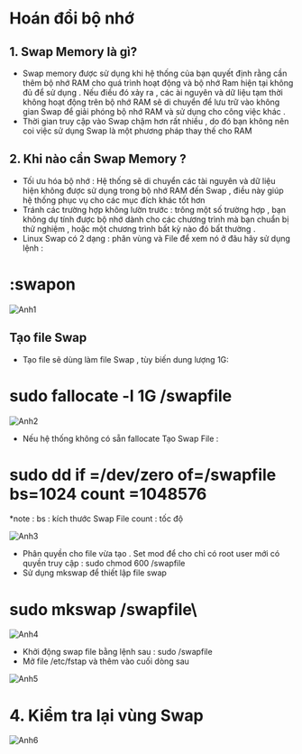 # Hoán đổi bộ nhớ

## 1. Swap Memory là gì?
- Swap memory được sử dụng khi hệ thống của bạn quyết định rằng cần thêm bộ nhớ RAM cho quá trình hoạt động và bộ nhớ Ram hiện tại không đủ để sử dụng . Nếu điều đó xảy ra , các ài nguyên và dữ liệu tạm thời không hoạt động trên bộ nhớ RAM sẽ di chuyển để lưu trữ vào không gian Swap để giải phóng bộ nhớ RAM và sử dụng cho công việc khác .
- Thời gian truy cập vào Swap chậm hơn rất nhiều , do đó bạn không nên coi việc sử dụng Swap là một phương pháp thay thế cho RAM
## 2. Khi nào cần Swap Memory ?
- Tối ưu hóa bộ nhớ : Hệ thống sẽ di chuyển các tài nguyên và dữ liệu hiện không được sử dụng trong bộ nhớ RAM đến Swap , điều này giúp hệ thống phục vụ cho các mục đích khác tốt hơn
- Tránh các trường hợp không lườn trước : trông một số trường hợp , bạn không dự tính được bộ nhớ dành cho các chương trình mà bạn chuẩn bị thử nghiệm , hoặc một chương trình bất kỳ nào đó bất thường .
- Linux Swap có 2 dạng : phân vùng và File để xem nó ở đâu hãy sử dụng lệnh :
 # :swapon

 ![Anh1](https://image.prntscr.com/image/G6UJR1sHShOqED9kqGUg5A.png)

 ## Tạo file Swap
 - Tạo file sẽ dùng làm file Swap , tùy biến dung lượng 1G:
 # sudo fallocate -l 1G /swapfile

![Anh2](https://image.prntscr.com/image/Octlr9aQRBmzKdB7dAvHVw.png)

- Nếu hệ thống không có sẵn fallocate Tạo Swap File :
# sudo dd if =/dev/zero of=/swapfile bs=1024 count =1048576

*note : 
bs : kích thước Swap File
count : tốc độ

![Anh3](https://image.prntscr.com/image/e3X71lduQj2s3q16zuRgBw.png)

- Phân quyền cho file vừa tạo . Set mod để cho chỉ có root user mới có quyền truy cập : sudo chmod 600 /swapfile
 - Sử dụng mkswap để thiết lập file swap
 # sudo mkswap /swapfile\

![Anh4](https://image.prntscr.com/image/Zkdl5ul8TWG_RrD1QF171Q.png)

- Khởi động swap file bằng lệnh sau : sudo /swapfile
- Mở file /etc/fstap và thêm vào cuối dòng sau 

![Anh5](https://image.prntscr.com/image/Iyac3LXBTuuTOMtC5BtM9w.png)

# 4. Kiểm tra lại vùng Swap

![Anh6](https://image.prntscr.com/image/6chqV5jbRyaThHOolVpHHw.png)